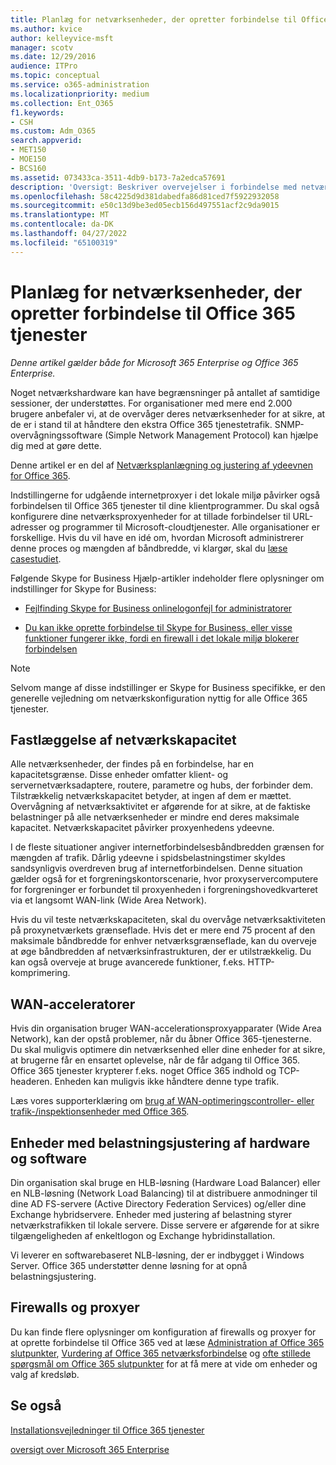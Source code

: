 ```yaml
---
title: Planlæg for netværksenheder, der opretter forbindelse til Office 365 tjenester
ms.author: kvice
author: kelleyvice-msft
manager: scotv
ms.date: 12/29/2016
audience: ITPro
ms.topic: conceptual
ms.service: o365-administration
ms.localizationpriority: medium
ms.collection: Ent_O365
f1.keywords:
- CSH
ms.custom: Adm_O365
search.appverid:
- MET150
- MOE150
- BCS160
ms.assetid: 073433ca-3511-4db9-b173-7a2edca57691
description: 'Oversigt: Beskriver overvejelser i forbindelse med netværkskapacitet, WAN-acceleratorer og enheder til justering af belastning, der bruges til at oprette forbindelse til Office 365.'
ms.openlocfilehash: 58c4225d9d381dabedfa86d81ced7f5922932058
ms.sourcegitcommit: e50c13d9be3ed05ecb156d497551acf2c9da9015
ms.translationtype: MT
ms.contentlocale: da-DK
ms.lasthandoff: 04/27/2022
ms.locfileid: "65100319"
---
```

# <a name="plan-for-network-devices-that-connect-to-office-365-services"></a>Planlæg for netværksenheder, der opretter forbindelse til Office 365 tjenester

*Denne artikel gælder både for Microsoft 365 Enterprise og Office 365 Enterprise.*
  
Noget netværkshardware kan have begrænsninger på antallet af samtidige sessioner, der understøttes. For organisationer med mere end 2.000 brugere anbefaler vi, at de overvåger deres netværksenheder for at sikre, at de er i stand til at håndtere den ekstra Office 365 tjenestetrafik. SNMP-overvågningssoftware (Simple Network Management Protocol) kan hjælpe dig med at gøre dette.

Denne artikel er en del af [Netværksplanlægning og justering af ydeevnen for Office 365](./network-planning-and-performance.md).

Indstillingerne for udgående internetproxyer i det lokale miljø påvirker også forbindelsen til Office 365 tjenester til dine klientprogrammer. Du skal også konfigurere dine netværksproxyenheder for at tillade forbindelser til URL-adresser og programmer til Microsoft-cloudtjenester. Alle organisationer er forskellige. Hvis du vil have en idé om, hvordan Microsoft administrerer denne proces og mængden af båndbredde, vi klargør, skal du [læse casestudiet](https://www.microsoft.com/itshowcase/Article/Content/631/Optimizing-network-performance-for-Microsoft-Office-365).
  
Følgende Skype for Business Hjælp-artikler indeholder flere oplysninger om indstillinger for Skype for Business:
  
- [Fejlfinding Skype for Business onlinelogonfejl for administratorer](/skypeforbusiness/set-up-skype-for-business-online/troubleshooting-sign-in-errors-for-admins)

- [Du kan ikke oprette forbindelse til Skype for Business, eller visse funktioner fungerer ikke, fordi en firewall i det lokale miljø blokerer forbindelsen](https://go.microsoft.com/fwlink/p/?LinkID=243625)

> [!NOTE]
> Selvom mange af disse indstillinger er Skype for Business specifikke, er den generelle vejledning om netværkskonfiguration nyttig for alle Office 365 tjenester.
  
## <a name="determining-network-capacity"></a>Fastlæggelse af netværkskapacitet

Alle netværksenheder, der findes på en forbindelse, har en kapacitetsgrænse. Disse enheder omfatter klient- og servernetværksadaptere, routere, parametre og hubs, der forbinder dem. Tilstrækkelig netværkskapacitet betyder, at ingen af dem er mættet. Overvågning af netværksaktivitet er afgørende for at sikre, at de faktiske belastninger på alle netværksenheder er mindre end deres maksimale kapacitet. Netværkskapacitet påvirker proxyenhedens ydeevne.
  
I de fleste situationer angiver internetforbindelsesbåndbredden grænsen for mængden af trafik. Dårlig ydeevne i spidsbelastningstimer skyldes sandsynligvis overdreven brug af internetforbindelsen. Denne situation gælder også for et forgreningskontorscenarie, hvor proxyservercomputere for forgreninger er forbundet til proxyenheden i forgreningshovedkvarteret via et langsomt WAN-link (Wide Area Network).
  
Hvis du vil teste netværkskapaciteten, skal du overvåge netværksaktiviteten på proxynetværkets grænseflade. Hvis det er mere end 75 procent af den maksimale båndbredde for enhver netværksgrænseflade, kan du overveje at øge båndbredden af netværksinfrastrukturen, der er utilstrækkelig. Du kan også overveje at bruge avancerede funktioner, f.eks. HTTP-komprimering.
  
## <a name="wan-accelerators"></a>WAN-acceleratorer

Hvis din organisation bruger WAN-accelerationsproxyapparater (Wide Area Network), kan der opstå problemer, når du åbner Office 365-tjenesterne. Du skal muligvis optimere din netværksenhed eller dine enheder for at sikre, at brugerne får en ensartet oplevelse, når de får adgang til Office 365. Office 365 tjenester krypterer f.eks. noget Office 365 indhold og TCP-headeren. Enheden kan muligvis ikke håndtere denne type trafik.
  
Læs vores supporterklæring om [brug af WAN-optimeringscontroller- eller trafik-/inspektionsenheder med Office 365](https://support.microsoft.com/kb/2690045).
  
## <a name="hardware-and-software-load-balancing-devices"></a>Enheder med belastningsjustering af hardware og software

Din organisation skal bruge en HLB-løsning (Hardware Load Balancer) eller en NLB-løsning (Network Load Balancing) til at distribuere anmodninger til dine AD FS-servere (Active Directory Federation Services) og/eller dine Exchange hybridservere. Enheder med justering af belastning styrer netværkstrafikken til lokale servere. Disse servere er afgørende for at sikre tilgængeligheden af enkeltlogon og Exchange hybridinstallation.
  
Vi leverer en softwarebaseret NLB-løsning, der er indbygget i Windows Server. Office 365 understøtter denne løsning for at opnå belastningsjustering.
  
## <a name="firewalls-and-proxies"></a>Firewalls og proxyer

Du kan finde flere oplysninger om konfiguration af firewalls og proxyer for at oprette forbindelse til Office 365 ved at læse [Administration af Office 365 slutpunkter](https://support.office.com/article/99cab9d4-ef59-4207-9f2b-3728eb46bf9a), [Vurdering af Office 365 netværksforbindelse](assessing-network-connectivity.md) og [ofte stillede spørgsmål om Office 365 slutpunkter](https://support.office.com/article/d4088321-1c89-4b96-9c99-54c75cae2e6d) for at få mere at vide om enheder og valg af kredsløb.
  
## <a name="see-also"></a>Se også

[Installationsvejledninger til Office 365 tjenester](setup-guides-for-microsoft-365.md)

[oversigt over Microsoft 365 Enterprise](microsoft-365-overview.md)